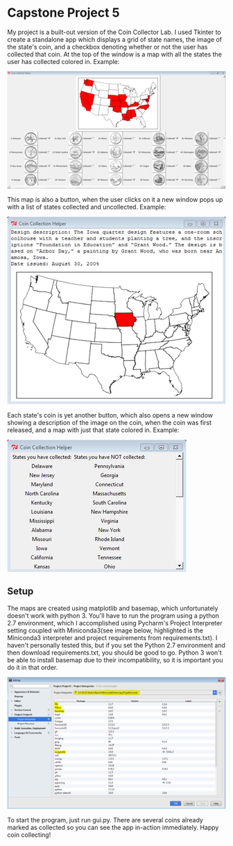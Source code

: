 # Capstone Project 5

My project is a built-out version of the Coin Collector Lab. I used Tkinter to create a standalone app which displays a grid of state names, the image of the state's coin, and a checkbox denoting whether or not the user has collected that coin. At the top of the window is a map with all the states the user has collected colored in. Example:

![ScreenShot1](images/demo/1.PNG)

This map is also a button, when the user clicks on it a new window pops up with a list of states collected and uncollected. Example:

![ScreenShot2](images/demo/2.PNG)

Each state's coin is yet another button, which also opens a new window showing a description of the image on the coin, when the coin was first released, and a map with just that state colored in. Example:

![ScreenShot3](images/demo/3.PNG)

<h2>Setup</h2>

The maps are created using matplotlib and basemap, which unfortunately doesn't work with python 3. You'll have to run the program using a python 2.7 environment, which I accomplished using Pycharm's Project Interpreter setting coupled with Miniconda3(see image below, highlighted is the Miniconda3 interpreter and project requirements from requirements.txt). I haven't personally tested this, but if you set the Python 2.7 environment and then download requirements.txt, you should be good to go. Python 3 won't be able to install basemap due to their incompatibility, so it is important you do it in that order.

![ScreenShot4](images/demo/4.PNG)

To start the program, just run gui.py. There are several coins already marked as collected so you can see the app in-action immediately. Happy coin collecting!
